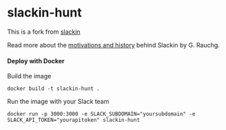 # slackin-hunt

This is a fork from [slackin](https://github.com/rauchg/slackin)

Read more about the [motivations and history](http://rauchg.com/slackin) behind Slackin by G. Rauchg.


#### Deploy with Docker


Build the image

```
docker build -t slackin-hunt .
```

Run the image with your Slack team

```
docker run -p 3000:3000 -e SLACK_SUBDOMAIN="yoursubdomain" -e SLACK_API_TOKEN="yourapitoken" slackin-hunt
```

